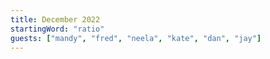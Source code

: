 ```yaml
---
title: December 2022
startingWord: "ratio"
guests: ["mandy", "fred", "neela", "kate", "dan", "jay"]
---
```

